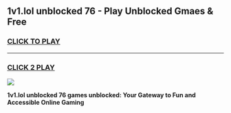 
## 1v1.lol unblocked 76 - Play Unblocked Gmaes & Free
<h3>
<a href="https://premium.freeplayer.one?title=1v1.lol_unblocked_76&ref=19F">CLICK TO PLAY</a></h3>
<hr>

<h3>
<a href="https://premium.freeplayer.one?title=1v1.lol_unblocked_76&ref=19F">CLICK 2 PLAY</a>
  
</h3>

<a href="https://premium.freeplayer.one?title=1v1.lol_unblocked_76&ref=19F/"><img src="https://clearcache.store/games.png"></a>


**1v1.lol unblocked 76 games unblocked: Your Gateway to Fun and Accessible Online Gaming**

